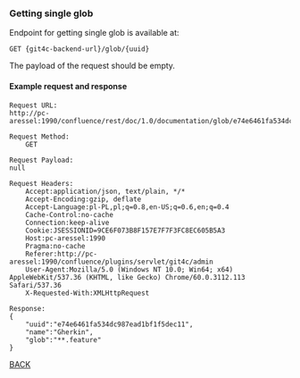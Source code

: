### Getting single glob

Endpoint for getting single glob is available at:

```
GET {git4c-backend-url}/glob/{uuid}
```

The payload of the request should be empty.


#### Example request and response
```
Request URL:
http://pc-aressel:1990/confluence/rest/doc/1.0/documentation/glob/e74e6461fa534dc987ead1bf1f5dec11

Request Method:
    GET

Request Payload:
null

Request Headers:
    Accept:application/json, text/plain, */*
    Accept-Encoding:gzip, deflate
    Accept-Language:pl-PL,pl;q=0.8,en-US;q=0.6,en;q=0.4
    Cache-Control:no-cache
    Connection:keep-alive
    Cookie:JSESSIONID=9CE6F073B8F157E7F7F3FC8EC605B5A3
    Host:pc-aressel:1990
    Pragma:no-cache
    Referer:http://pc-aressel:1990/confluence/plugins/servlet/git4c/admin
    User-Agent:Mozilla/5.0 (Windows NT 10.0; Win64; x64) AppleWebKit/537.36 (KHTML, like Gecko) Chrome/60.0.3112.113 Safari/537.36
    X-Requested-With:XMLHttpRequest

Response:
{
    "uuid":"e74e6461fa534dc987ead1bf1f5dec11",
    "name":"Gherkin",
    "glob":"**.feature"
}
```

[BACK](../../../6.0%20-%20Runtime%20View.md)